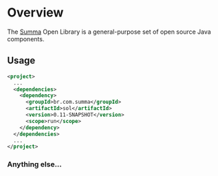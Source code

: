 # Overview

The [Summa] Open Library is a general-purpose set of open source Java components.

[Summa]: http://summa.com.br/


## Usage


```xml
<project>
  ...
  <dependencies>
    <dependency>
      <groupId>br.com.summa</groupId>
      <artifactId>sol</artifactId>
      <version>0.11-SNAPSHOT</version>
      <scope>run</scope>
    </dependency>
  </dependencies>
  ...
</project>
```


### Anything else...


